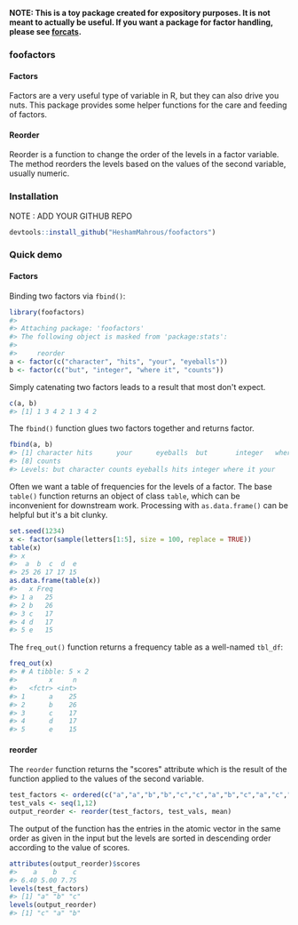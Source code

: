 <!-- README.md is generated from README.Rmd. Please edit that file -->
**NOTE: This is a toy package created for expository purposes. It is not meant to actually be useful. If you want a package for factor handling, please see [forcats](https://cran.r-project.org/package=forcats).**

### foofactors

#### Factors

Factors are a very useful type of variable in R, but they can also drive you nuts. This package provides some helper functions for the care and feeding of factors.

#### Reorder

Reorder is a function to change the order of the levels in a factor variable. The method reorders the levels based on the values of the second variable, usually numeric.

### Installation

NOTE : ADD YOUR GITHUB REPO

``` r
devtools::install_github("HeshamMahrous/foofactors")
```

### Quick demo

#### Factors

Binding two factors via `fbind()`:

``` r
library(foofactors)
#> 
#> Attaching package: 'foofactors'
#> The following object is masked from 'package:stats':
#> 
#>     reorder
a <- factor(c("character", "hits", "your", "eyeballs"))
b <- factor(c("but", "integer", "where it", "counts"))
```

Simply catenating two factors leads to a result that most don't expect.

``` r
c(a, b)
#> [1] 1 3 4 2 1 3 4 2
```

The `fbind()` function glues two factors together and returns factor.

``` r
fbind(a, b)
#> [1] character hits      your      eyeballs  but       integer   where it 
#> [8] counts   
#> Levels: but character counts eyeballs hits integer where it your
```

Often we want a table of frequencies for the levels of a factor. The base `table()` function returns an object of class `table`, which can be inconvenient for downstream work. Processing with `as.data.frame()` can be helpful but it's a bit clunky.

``` r
set.seed(1234)
x <- factor(sample(letters[1:5], size = 100, replace = TRUE))
table(x)
#> x
#>  a  b  c  d  e 
#> 25 26 17 17 15
as.data.frame(table(x))
#>   x Freq
#> 1 a   25
#> 2 b   26
#> 3 c   17
#> 4 d   17
#> 5 e   15
```

The `freq_out()` function returns a frequency table as a well-named `tbl_df`:

``` r
freq_out(x)
#> # A tibble: 5 × 2
#>        x     n
#>   <fctr> <int>
#> 1      a    25
#> 2      b    26
#> 3      c    17
#> 4      d    17
#> 5      e    15
```

#### reorder

The `reorder` function returns the "scores" attribute which is the result of the function applied to the values of the second variable.

``` r
test_factors <- ordered(c("a","a","b","b","c","c","a","b","c","a","c","a"))
test_vals <- seq(1,12)
output_reorder <- reorder(test_factors, test_vals, mean)
```

The output of the function has the entries in the atomic vector in the same order as given in the input but the levels are sorted in descending order according to the value of scores.

``` r
attributes(output_reorder)$scores
#>    a    b    c 
#> 6.40 5.00 7.75
levels(test_factors)
#> [1] "a" "b" "c"
levels(output_reorder)
#> [1] "c" "a" "b"
```
